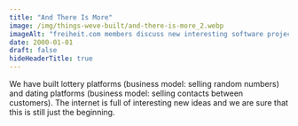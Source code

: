```yaml
---
title: "And There Is More"
image: /img/things-weve-built/and-there-is-more_2.webp
imageAlt: "freiheit.com members discuss new interesting software projects. "
date: 2000-01-01
draft: false
hideHeaderTitle: true
---
```


We have built lottery platforms (business model: selling random numbers) and dating platforms (business model: selling contacts between customers). The internet is full of interesting new ideas and we are sure that this is still just the beginning.